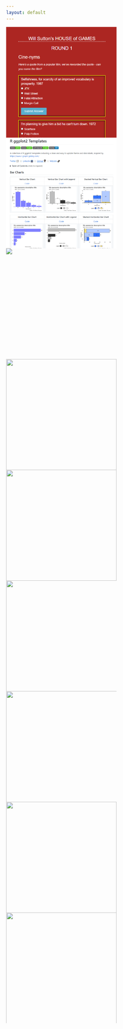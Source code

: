 ```yaml
---
layout: default
---
```

<!--img src='https:&#47;&#47;public.tableau.com&#47;static&#47;images&#47;We&#47;West4HarriersParkrunReport&#47;WeeklyParkrunReport&#47;1.png' -->

<!--div style="background-image:url('https:&#47;&#47;public.tableau.com&#47;static&#47;images&#47;We&#47;West4HarriersParkrunReport&#47;WeeklyParkrunReport&#47;1.png'); width:300px; height:300px;"></div-->

<div style="display: flex; flex-wrap: wrap;">
<div style="width: 300px; height:300px; overflow: hidden;margin: 0 10px 0 0">
<a href="https://wjsutton.shinyapps.io/house_of_games/">
<img src='assets/images/house_of_games.png' style="width: 300px;"> 
</a>
</div>
<div style="width: 300px; height:300px; overflow: hidden;margin: 0 10px 0 0">
<a href="https://github.com/wjsutton/ggplot2_snippets">
<img src='assets/images/ggsnippets_repo.png' style="width: 300px;">
</a>
</div>
<div style="width: 300px; height:300px; overflow: hidden;margin: 0 10px 0 0">
<a href="https://github.com/wjsutton/ggplot2_snippets">
<img src='assets/beyond_the_defaults/gifs/football_voronoi_20_speed_compressed.gif' style="width: 300px;">
</a>
</div>
<div style="width: 300px; height:300px; overflow: hidden;margin: 0 10px 0 0">
<a href="https://public.tableau.com/views/West4HarriersParkrunReport/WeeklyParkrunReport?:display_count=y&:origin=viz_share_link">
<img src='https:&#47;&#47;public.tableau.com&#47;static&#47;images&#47;We&#47;West4HarriersParkrunReport&#47;WeeklyParkrunReport&#47;1.png' style="width: 300px; height: 630px">
</a>
</div>
<div style="width: 300px; height:300px; overflow: hidden;margin: 0 10px 0 0">
<a href="https://public.tableau.com/views/TheMarathonTheHardPartBeginsAtMile20/TheMarathonTheHardPartBeginsAtMile20?:display_count=y&:origin=viz_share_link">
<img src='https:&#47;&#47;public.tableau.com&#47;static&#47;images&#47;Th&#47;TheMarathonTheHardPartBeginsAtMile20&#47;TheMarathonTheHardPartBeginsAtMile20&#47;1.png' style="width: 300px; height: 433px">
</a>
</div>
<div style="width: 300px; height:300px; overflow: hidden;margin: 0 10px 0 0">
<a href="https://public.tableau.com/views/MyHomeBroadband/MyHomeBroadband?:retry=yes&:display_count=y&:origin=viz_share_link">
<img src='https:&#47;&#47;public.tableau.com&#47;static&#47;images&#47;My&#47;MyHomeBroadband&#47;MyHomeBroadband&#47;1.png' style="width: 333px; height: 333px">
</a>
</div>
<div style="width: 300px; height:300px; overflow: hidden;margin: 0 10px 0 0">
<a href="https://public.tableau.com/views/DataVisualizationSocietySkillSpread/DVSSpreadofSkills?:display_count=y&:origin=viz_share_link">
<img src='https:&#47;&#47;public.tableau.com&#47;static&#47;images&#47;Da&#47;DataVisualizationSocietySkillSpread&#47;DVSSpreadofSkills&#47;1.png' style="width: 340px; height: 320px">
</a>
</div>
<div style="width: 300px; height:300px; overflow: hidden;margin: 0 10px 0 0">
<a href="https://public.tableau.com/views/AfricasHealthFacilityShortage/AfricasHealthFacilityShortage?:display_count=y&:origin=viz_share_link">
<img src='https:&#47;&#47;public.tableau.com&#47;static&#47;images&#47;Af&#47;AfricasHealthFacilityShortage&#47;AfricasHealthFacilityShortage&#47;1.png' style="width: 300px; height: 321px">
</a>
</div>
<div style="width: 300px; height:300px; overflow: hidden;margin: 0 10px 0 0">
<a href="https://public.tableau.com/views/ReducingMaternalDeaths/ReducingMaternalDeaths?:display_count=y&:origin=viz_share_link">
<img src='https:&#47;&#47;public.tableau.com&#47;static&#47;images&#47;Re&#47;ReducingMaternalDeaths&#47;ReducingMaternalDeaths&#47;1.png' style="width: 300px; height: 403px">
</a>
</div>
</div>

<!--img src='https:&#47;&#47;public.tableau.com&#47;static&#47;images&#47;Th&#47;TheMarathonTheHardPartBeginsAtMile20&#47;TheMarathonTheHardPartBeginsAtMile20&#47;1.png'-->